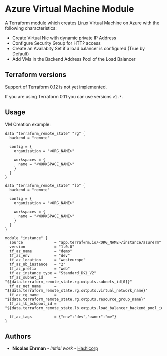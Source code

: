 # Azure Virtual Machine Module

A Terraform module which creates Linux Virtual Machine on Azure with the following characteristics:
- Create Virtual Nic with dynamic private IP Address
- Configure Security Group for HTTP access
- Create an Availabity Set if a load balancer is configured (True by Default)
- Add VMs in the Backend Address Pool of the Load Balancer

## Terraform versions

Support of Terraform 0.12 is not yet implemented.

If you are using Terraform 0.11 you can use versions `v1.*`.

## Usage

VM Creation example: 

```hcl
data "terraform_remote_state" "rg" {
  backend = "remote"

  config = {
    organization = "<ORG_NAME>"

    workspaces = {
      name = "<WORKSPACE_NAME>"
    }
  }
}

data "terraform_remote_state" "lb" {
  backend = "remote"

  config = {
    organization = "<ORG_NAME>"

    workspaces = {
      name = "<WORKSPACE_NAME>"
    }
  }
}

module "instance" {
  source              = "app.terraform.io/<ORG_NAME>/instance/azurerm"
  version             = "1.0.0"
  tf_az_name          = "demo"
  tf_az_env           = "dev"
  tf_az_location      = "westeurope"
  tf_az_nb_instance   = "2"
  tf_az_prefix        = "web"
  tf_az_instance_type = "Standard_DS1_V2"
  tf_az_subnet_id     = "${data.terraform_remote_state.rg.outputs.subnets_id[0]}"
  tf_az_net_name      = "${data.terraform_remote_state.rg.outputs.virtual_network_name}"
  tf_az_rg_name       = "${data.terraform_remote_state.rg.outputs.resource_group_name}"
  tf_az_lb_bckpool_id = "${data.terraform_remote_state.lb.outputs.load_balancer_backend_pool_id}"

  tf_az_tags          = {"env":"dev","owner":"me"}
}
```

## Authors

* **Nicolas Ehrman** - *Initial work* - [Hashicorp](https://www.hashicorp.com)



